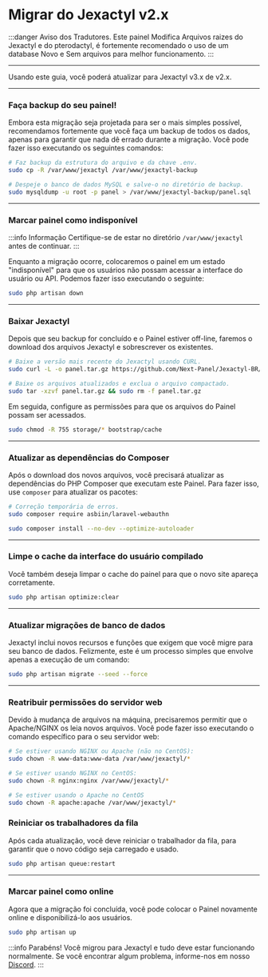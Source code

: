 # Migrar do Jexactyl v2.x

:::danger Aviso dos Tradutores.
Este painel Modifica Arquivos raizes do Jexactyl e do pterodactyl, é fortemente recomendado o uso de um database Novo e Sem arquivos para melhor funcionamento.
:::
***

Usando este guia, você poderá atualizar para Jexactyl v3.x de v2.x.

***

### Faça backup do seu painel!

Embora esta migração seja projetada para ser o mais simples possível, recomendamos fortemente que você faça um backup
de todos os dados, apenas para garantir que nada dê errado durante a migração.
Você pode fazer isso executando os seguintes comandos:

```bash
# Faz backup da estrutura do arquivo e da chave .env.
sudo cp -R /var/www/jexactyl /var/www/jexactyl-backup

# Despeje o banco de dados MySQL e salve-o no diretório de backup.
sudo mysqldump -u root -p panel > /var/www/jexactyl-backup/panel.sql
```

***

### Marcar painel como indisponível

:::info Informação
Certifique-se de estar no diretório `/var/www/jexactyl` antes de continuar.
:::

Enquanto a migração ocorre, colocaremos o painel em um estado "indisponível" para que os usuários não possam
acessar a interface do usuário ou API. Podemos fazer isso executando o seguinte:

```bash
sudo php artisan down
```

***

### Baixar Jexactyl

Depois que seu backup for concluído e o Painel estiver off-line, faremos o download dos arquivos Jexactyl
e sobrescrever os existentes.

```bash
# Baixe a versão mais recente do Jexactyl usando CURL.
sudo curl -L -o panel.tar.gz https://github.com/Next-Panel/Jexactyl-BR/releases/latest/download/panel.tar.gz

# Baixe os arquivos atualizados e exclua o arquivo compactado.
sudo tar -xzvf panel.tar.gz && sudo rm -f panel.tar.gz
```

Em seguida, configure as permissões para que os arquivos do Painel possam ser acessados.

```bash
sudo chmod -R 755 storage/* bootstrap/cache
```

***

### Atualizar as dependências do Composer

Após o download dos novos arquivos, você precisará atualizar as dependências do PHP Composer
que executam este Painel. Para fazer isso, use `composer` para atualizar os pacotes:

```bash
# Correção temporária de erros.
sudo composer require asbiin/laravel-webauthn

sudo composer install --no-dev --optimize-autoloader
```

***

### Limpe o cache da interface do usuário compilado

Você também deseja limpar o cache do painel para que o novo site apareça corretamente.

```bash
sudo php artisan optimize:clear
```

***

### Atualizar migrações de banco de dados

Jexactyl inclui novos recursos e funções que exigem que você migre para seu banco de dados.
Felizmente, este é um processo simples que envolve apenas a execução de um comando:

```bash
sudo php artisan migrate --seed --force
```

***

### Reatribuir permissões do servidor web

Devido à mudança de arquivos na máquina, precisaremos permitir que o Apache/NGINX os leia
novos arquivos. Você pode fazer isso executando o comando específico para o seu servidor web:

```bash
# Se estiver usando NGINX ou Apache (não no CentOS):
sudo chown -R www-data:www-data /var/www/jexactyl/*

# Se estiver usando NGINX no CentOS:
sudo chown -R nginx:nginx /var/www/jexactyl/*

# Se estiver usando o Apache no CentOS
sudo chown -R apache:apache /var/www/jexactyl/*
```

### Reiniciar os trabalhadores da fila

Após cada atualização, você deve reiniciar o trabalhador da fila, para garantir que o novo código seja carregado e usado.

```bash
sudo php artisan queue:restart
```

***

### Marcar painel como online

Agora que a migração foi concluída, você pode colocar o Painel novamente online e disponibilizá-lo aos usuários.

```bash
sudo php artisan up
```

:::info Parabéns!
Você migrou para Jexactyl e tudo deve estar funcionando normalmente.
Se você encontrar algum problema, informe-nos em nosso [Discord](https://discord.gg/8r7n7mU33R).
:::
